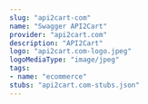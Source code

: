 ```yaml
---
slug: "api2cart-com"
name: "Swagger API2Cart"
provider: "api2cart.com"
description: "API2Cart"
logo: "api2cart.com-logo.jpeg"
logoMediaType: "image/jpeg"
tags:
- name: "ecommerce"
stubs: "api2cart.com-stubs.json"
---
```

